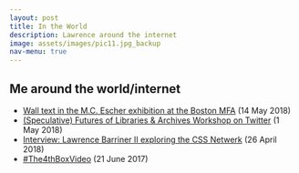 ```yaml
---
layout: post
title: In the World
description: Lawrence around the internet
image: assets/images/pic11.jpg_backup
nav-menu: true
---
```


## Me around the world/internet

* [Wall text in the M.C. Escher exhibition at the Boston MFA](https://www.instagram.com/p/BixhjbGnU6H/?taken-by=lqb2) (14 May 2018)
* [(Speculative) Futures of Libraries & Archives Workshop on Twitter](https://twitter.com/sofiayleung/status/988883562597441537) (1 May 2018)
* [Interview: Lawrence Barriner II exploring the CSS Netwerk](https://www.storybasedstrategy.org/blog-full/2018/4/26/interview-lawrence-barriner-ii-exploring-the-css-netwerk) (26 April 2018)
* [#The4thBoxVideo](https://www.youtube.com/watch?v=5amBkni2TyY) (21 June 2017)